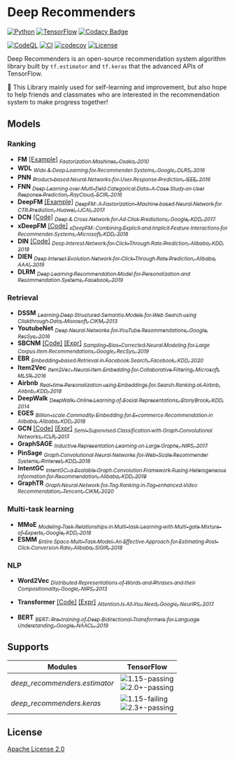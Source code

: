 # Deep Recommenders
[![Python](https://img.shields.io/badge/python-3.7_|_3.8-brightgreen)](requirements.txt)
[![TensorFlow](https://img.shields.io/badge/tensorflow-1.15_|_2.0+-brightgreen)](requirements.txt)
[![Codacy Badge](https://app.codacy.com/project/badge/Grade/c4b6335acf254697b80714b81e8154d7)](https://www.codacy.com/gh/LongmaoTeamTf/deep_recommenders/dashboard?utm_source=github.com&amp;utm_medium=referral&amp;utm_content=LongmaoTeamTf/deep_recommenders&amp;utm_campaign=Badge_Grade)

[![CodeQL](https://github.com/LongmaoTeamTf/deep_recommenders/actions/workflows/codeql-analysis.yml/badge.svg)](https://github.com/LongmaoTeamTf/deep_recommenders/actions/workflows/codeql-analysis.yml)
[![CI](https://github.com/LongmaoTeamTf/deep_recommenders/actions/workflows/continuous_integration.yml/badge.svg)](https://github.com/LongmaoTeamTf/deep_recommenders/actions/workflows/continuous_integration.yml)
[![codecov](https://codecov.io/gh/LongmaoTeamTf/deep_recommenders/branch/master/graph/badge.svg?token=X9VQCCLJJX)](https://codecov.io/gh/LongmaoTeamTf/deep_recommenders)
[![License](https://img.shields.io/badge/license-Apache_2.0-green)](LICENSE)

Deep Recommenders is an open-source recommendation system algorithm library 
built by `tf.estimator` and `tf.keras` that the advanced APIs of TensorFlow.
  
🤗️ This Library mainly used for self-learning and improvement, 
but also hope to help friends and classmates who are interested in the recommendation system to make progress together!

## Models

### Ranking

  - **FM** 
    [[Example]](deep_recommenders/estimator/examples/train_fm_with_movielens.py)
    [<sub>
      *Factorization Machines, Osaka, 2010*
    </sub>](https://www.csie.ntu.edu.tw/~b97053/paper/Rendle2010FM.pdf)
  - **WDL**
    [<sub>
      *Wide & Deep Learning for Recommender Systems, Google, DLRS, 2016*
    </sub>](https://arxiv.org/abs/1606.07792)
  - **PNN**
    [<sub>
      *Product-based Neural Networks for User Response Prediction, IEEE, 2016*
    </sub>](https://arxiv.org/abs/1611.00144)
  - **FNN**
    [<sub>
      *Deep Learning over Multi-field Categorical Data: A Case Study on User Response Prediction, RayCloud, ECIR, 2016*
    </sub>](https://arxiv.org/abs/1601.02376)
  - **DeepFM** 
    [[Example]](deep_recommenders/estimator/examples/train_deepfm_with_movielens.py) 
    [<sub>
      *DeepFM: A Factorization-Machine based Neural Network for CTR Prediction, Huawei, IJCAI, 2017*
    </sub>](https://www.ijcai.org/proceedings/2017/0239.pdf)
  - **DCN** 
    [[Code]](deep_recommenders/keras/models/ranking/dcn.py) 
    [<sub>
      *Deep & Cross Network for Ad Click Predictions, Google, KDD, 2017*
    </sub>](https://arxiv.org/abs/1708.05123)
  - **xDeepFM** 
    [[Code]](deep_recommenders/keras/models/ranking/xdeepfm.py) 
    [<sub>
      *xDeepFM: Combining Explicit and Implicit Feature Interactions for Recommender Systems, Microsoft, KDD, 2018*
    </sub>](https://arxiv.org/pdf/1803.05170.pdf)
  - **DIN** 
    [[Code]](deep_recommenders/keras/models/ranking/din.py) 
    [<sub>
      *Deep Interest Network for Click-Through Rate Prediction, Alibaba, KDD, 2018*
    </sub>](https://arxiv.org/abs/1706.06978)   
  - **DIEN**
    [<sub>
      *Deep Interest Evolution Network for Click-Through Rate Prediction, Alibaba, AAAI, 2019*
    </sub>](https://arxiv.org/abs/1809.03672)
  - **DLRM**
    [<sub>
      *Deep Learning Recommendation Model for Personalization and Recommendation Systems, Facebook, 2019*
    </sub>](https://arxiv.org/abs/1906.00091)

### Retrieval

  - **DSSM**
    [<sub>
      *Learning Deep Structured Semantic Models for Web Search using Clickthrough Data, Microsoft, CIKM, 2013*
    </sub>](https://dl.acm.org/doi/10.1145/2505515.2505665)
  - **YoutubeNet**
    [<sub>
      *Deep Neural Networks for YouTube Recommendations, Google, RecSys, 2016*
    </sub>](https://static.googleusercontent.com/media/research.google.com/zh-CN//pubs/archive/45530.pdf)
  - **SBCNM** 
    [[Code]](deep_recommenders/keras/models/retrieval/sbcnm.py) 
    [[Expr]](experiments/deep_retrieval.ipynb)
    [<sub>
      *Sampling-Bias-Corrected Neural Modeling for Large Corpus Item Recommendations, Google, RecSys, 2019*
    </sub>](https://dl.acm.org/doi/10.1145/3298689.3346996)
  - **EBR**
    [<sub>
      *Embedding-based Retrieval in Facebook Search, Facebook, KDD, 2020*
    </sub>](https://arxiv.org/abs/2006.11632)
  - **Item2Vec**
    [<sub>
      *Item2Vec: Neural Item Embedding for Collaborative Filtering, Microsoft, MLSP, 2016*
    </sub>](https://arxiv.org/vc/arxiv/papers/1603/1603.04259v2.pdf)
  - **Airbnb**
    [<sub>
      *Real-time Personalization using Embeddings for Search Ranking at Airbnb, Airbnb, KDD, 2018*
    </sub>](https://dl.acm.org/doi/10.1145/3219819.3219885)
  - **DeepWalk**
    [<sub>
      *DeepWalk: Online Learning of Social Representations, StonyBrook, KDD, 2014*
    </sub>](https://arxiv.org/abs/1403.6652)
  - **EGES**
    [<sub>
      *Billion-scale Commodity Embedding for E-commerce Recommendation in Alibaba, Alibaba, KDD, 2018*
    </sub>](https://arxiv.org/abs/1803.02349)
  - **GCN** 
    [[Code]](deep_recommenders/keras/models/retrieval/gcn.py#L16) 
    [[Expr]](experiments/gcn.ipynb)
    [<sub>
      *Semi-Supervised Classification with Graph Convolutional Networks, ICLR, 2017*
    </sub>](https://arxiv.org/abs/1609.02907)       
  - **GraphSAGE**
    [<sub>
      *Inductive Representation Learning on Large Graphs, NIPS, 2017*
    </sub>](https://arxiv.org/abs/1706.02216)
  - **PinSage**
    [<sub>
      *Graph Convolutional Neural Networks for Web-Scale Recommender Systems, Pinterest, KDD, 2018*
    </sub>](https://arxiv.org/abs/1806.01973)
  - **IntentGC**
    [<sub>
      *IntentGC: a Scalable Graph Convolution Framework Fusing Heterogeneous Information for Recommendation, Alibaba, KDD, 2019*
    </sub>](https://arxiv.org/abs/1907.12377)
  - **GraphTR**
    [<sub>
      *Graph Neural Network for Tag Ranking in Tag-enhanced Video Recommendation, Tencent, CIKM, 2020*
    </sub>](https://dl.acm.org/doi/abs/10.1145/3340531.3416021)
    
### Multi-task learning

  - **MMoE**
    [<sub>
      *Modeling Task Relationships in Multi-task Learning with Multi-gate Mixture-of-Experts, Google, KDD, 2018*
    </sub>](https://dl.acm.org/doi/pdf/10.1145/3219819.3220007)
  - **ESMM**
    [<sub>
      *Entire Space Multi-Task Model: An Effective Approach for Estimating Post-Click Conversion Rate, Alibaba, SIGIR, 2018*
    </sub>](https://arxiv.org/pdf/1804.07931.pdf)

### NLP

  - **Word2Vec**
    [<sub>
      *Distributed Representations of Words and Phrases and their Compositionality, Google, NIPS, 2013*
    </sub>](https://papers.nips.cc/paper/2013/file/9aa42b31882ec039965f3c4923ce901b-Paper.pdf)

  - **Transformer** 
    [[Code]](deep_recommenders/keras/models/nlp/transformer.py) 
    [[Expr]](experiments/transformer.ipynb)
    [<sub>
      *Attention Is All You Need, Google, NeurlPS, 2017*
    </sub>](https://arxiv.org/abs/1706.03762)

  - **BERT**
    [<sub>
      *BERT: Pre-training of Deep Bidirectional Transformers for Language Understanding, Google, NAACL, 2019*
    </sub>](https://arxiv.org/abs/1810.04805)

## Supports

[1.15-passing]: https://img.shields.io/badge/1.15-passing-brightgreen
[1.15-failing]: https://img.shields.io/badge/1.15-failing-red
[2.0+-passing]: https://img.shields.io/badge/2.0+-passing-brightgreen
[2.3+-passing]: https://img.shields.io/badge/2.3+-passing-brightgreen

| Modules | TensorFlow |
| ------- | ---------------- |
| *deep_recommenders.estimator* | ![1.15-passing]<br>![2.0+-passing]
| *deep_recommenders.keras* | ![1.15-failing]<br>![2.3+-passing]

## License
[Apache License 2.0](LICENSE)
